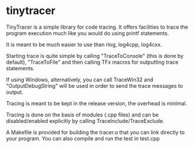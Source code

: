 tinytracer
==========

TinyTracer is a simple library for code tracing. It offers facilities
to trace the program execution much like you would do using printf statements.

It is meant to be much easier to use than rlog, log4cpp, log4cxx.

Starting trace is quite simple by calling "TraceToConsole" (this is done 
by default), "TraceToFile" and then calling TFx macros for outputting trace
statements.

If using Windows, alternatively, you can call TraceWin32 
and "OutputDebugString" will be used in order to send the trace messages to output.

Tracing is meant to be kept in the release version, the overhead is minimal.

Tracing is done on the basis of modules (.cpp files) and can be disabled/enabled
explicitly by calling TraceInclude/TraceExclude.

A Makefile is provided for building the tracer.o that you can link directly
to your program. You can also compile and run the test in test.cpp

